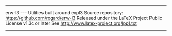 ----------------------------------------------------------------
erw-l3 --- Utilities built around expl3
Source repository: https://github.com/rogard/erw-l3
Released under the LaTeX Project Public License v1.3c or later
See http://www.latex-project.org/lppl.txt

----------------------------------------------------------------

